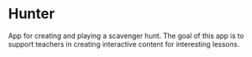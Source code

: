 # Hunter
App for creating and playing a scavenger hunt. The goal of this app is to support teachers in creating interactive content for interesting lessons.
